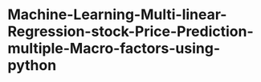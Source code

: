# Machine-Learning-Multi-linear-Regression-stock-Price-Prediction-multiple-Macro-factors-using-python